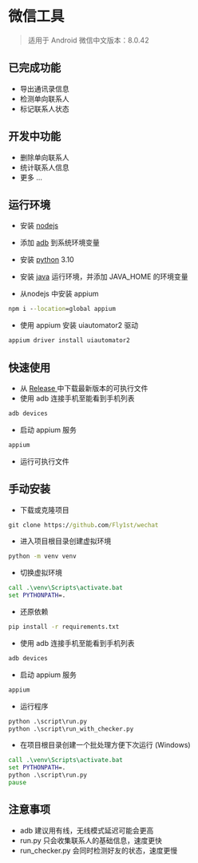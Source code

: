 # 微信工具

> 适用于 Android 微信中文版本：8.0.42

## 已完成功能

* 导出通讯录信息
* 检测单向联系人
* 标记联系人状态


## 开发中功能

* 删除单向联系人
* 统计联系人信息
* 更多 ...

## 运行环境

* 安装 [nodejs](https://nodejs.org/en)

* 添加 [adb](https://pan.baidu.com/s/10x3DJ9sTevTyZLOUYuA7dg?pwd=5fvb) 到系统环境变量

* 安装 [python](https://www.python.org/downloads/) 3.10

* 安装 [java](https://www.oracle.com/java/technologies/downloads/) 运行环境，并添加 JAVA_HOME 的环境变量

* 从nodejs 中安装 appium

````cmd
npm i --location=global appium
````

* 使用 appium 安装 uiautomator2 驱动

````cmd
appium driver install uiautomator2
````

## 快速使用

* 从 [Release ](https://github.com/Fly1st/wechat/releases)中下载最新版本的可执行文件
* 使用 adb 连接手机至能看到手机列表

````cmd
adb devices
````

* 启动 appium 服务

````cmd
appium
````

* 运行可执行文件

## 手动安装

* 下载或克隆项目

````cmd
git clone https://github.com/Fly1st/wechat
````

* 进入项目根目录创建虚拟环境

````cmd
python -m venv venv
````

* 切换虚拟环境

````cmd
call .\venv\Scripts\activate.bat
set PYTHONPATH=.
````

* 还原依赖

````cmd
pip install -r requirements.txt
````

* 使用 adb 连接手机至能看到手机列表

````cmd
adb devices
````

* 启动 appium 服务

````cmd
appium
````

* 运行程序

````cmd
python .\script\run.py
python .\script\run_with_checker.py
````

* 在项目根目录创建一个批处理方便下次运行 (Windows)

````cmd
call .\venv\Scripts\activate.bat
set PYTHONPATH=.
python .\script\run.py
pause
````

## 注意事项

* adb 建议用有线，无线模式延迟可能会更高
* run.py 只会收集联系人的基础信息，速度更快
* run_checker.py 会同时检测好友的状态，速度更慢

